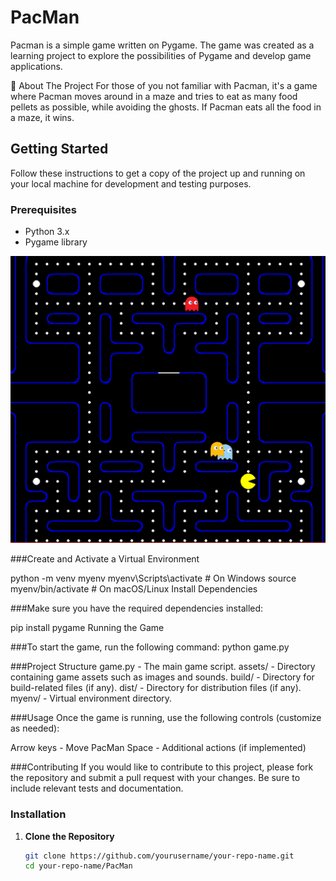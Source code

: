 # PacMan

Pacman is a simple game written on Pygame. The game was created as a learning project to explore the possibilities of Pygame and develop game applications.


📝 About The Project
For those of you not familiar with Pacman, it's a game where Pacman moves around in a maze and tries to eat as many food pellets as possible, while avoiding the ghosts. If Pacman eats all the food in a maze, it wins.


## Getting Started

Follow these instructions to get a copy of the project up and running on your local machine for development and testing purposes.

### Prerequisites

- Python 3.x
- Pygame library

![PacMan](pacman.png)


###Create and Activate a Virtual Environment

python -m venv myenv
myenv\Scripts\activate  # On Windows
source myenv/bin/activate  # On macOS/Linux
Install Dependencies

###Make sure you have the required dependencies installed:

pip install pygame
Running the Game

###To start the game, run the following command:
python game.py

###Project Structure
game.py - The main game script.
assets/ - Directory containing game assets such as images and sounds.
build/ - Directory for build-related files (if any).
dist/ - Directory for distribution files (if any).
myenv/ - Virtual environment directory.

###Usage
Once the game is running, use the following controls (customize as needed):

Arrow keys - Move PacMan
Space - Additional actions (if implemented)

###Contributing
If you would like to contribute to this project, please fork the repository and submit a pull request with your changes. Be sure to include relevant tests and documentation.


### Installation

1. **Clone the Repository**

   ```sh
   git clone https://github.com/yourusername/your-repo-name.git
   cd your-repo-name/PacMan
